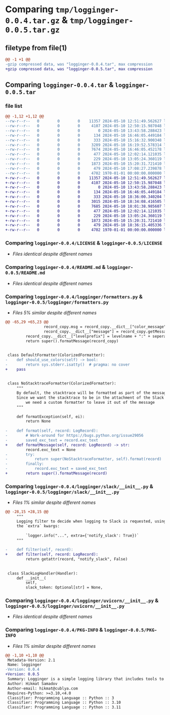 # Comparing `tmp/logginger-0.0.4.tar.gz` & `tmp/logginger-0.0.5.tar.gz`

## filetype from file(1)

```diff
@@ -1 +1 @@
-gzip compressed data, was "logginger-0.0.4.tar", max compression
+gzip compressed data, was "logginger-0.0.5.tar", max compression
```

## Comparing `logginger-0.0.4.tar` & `logginger-0.0.5.tar`

### file list

```diff
@@ -1,12 +1,12 @@
--rw-r--r--   0        0        0    11357 2024-05-10 12:51:49.562627 logginger-0.0.4/LICENSE
--rw-r--r--   0        0        0     4107 2024-05-10 12:50:15.987048 logginger-0.0.4/README.md
--rw-r--r--   0        0        0        0 2024-05-10 13:43:58.288423 logginger-0.0.4/logginger/__init__.py
--rw-r--r--   0        0        0      134 2024-05-10 16:46:05.449184 logginger-0.0.4/logginger/config.py
--rw-r--r--   0        0        0      333 2024-05-10 15:16:32.900348 logginger-0.0.4/logginger/fmts.py
--rw-r--r--   0        0        0     3289 2024-05-10 16:19:52.578314 logginger-0.0.4/logginger/formatters.py
--rw-r--r--   0        0        0     7674 2024-05-10 16:46:05.452178 logginger-0.0.4/logginger/slack/__init__.py
--rw-r--r--   0        0        0      477 2024-05-10 12:02:14.121035 logginger-0.0.4/logginger/slack/colors.py
--rw-r--r--   0        0        0      229 2024-05-10 13:05:24.360119 logginger-0.0.4/logginger/utils.py
--rw-r--r--   0        0        0     1873 2024-05-10 15:20:31.721410 logginger-0.0.4/logginger/uvicorn/__init__.py
--rw-r--r--   0        0        0      479 2024-05-10 17:08:27.239878 logginger-0.0.4/pyproject.toml
--rw-r--r--   0        0        0     4702 1970-01-01 00:00:00.000000 logginger-0.0.4/PKG-INFO
+-rw-r--r--   0        0        0    11357 2024-05-10 12:51:49.562627 logginger-0.0.5/LICENSE
+-rw-r--r--   0        0        0     4107 2024-05-10 12:50:15.987048 logginger-0.0.5/README.md
+-rw-r--r--   0        0        0        0 2024-05-10 13:43:58.288423 logginger-0.0.5/logginger/__init__.py
+-rw-r--r--   0        0        0      134 2024-05-10 16:46:05.449184 logginger-0.0.5/logginger/config.py
+-rw-r--r--   0        0        0      333 2024-05-10 18:36:00.340204 logginger-0.0.5/logginger/fmts.py
+-rw-r--r--   0        0        0     3015 2024-05-10 18:34:08.416505 logginger-0.0.5/logginger/formatters.py
+-rw-r--r--   0        0        0     7685 2024-05-10 18:01:38.985607 logginger-0.0.5/logginger/slack/__init__.py
+-rw-r--r--   0        0        0      477 2024-05-10 12:02:14.121035 logginger-0.0.5/logginger/slack/colors.py
+-rw-r--r--   0        0        0      229 2024-05-10 13:05:24.360119 logginger-0.0.5/logginger/utils.py
+-rw-r--r--   0        0        0     1873 2024-05-10 15:20:31.721410 logginger-0.0.5/logginger/uvicorn/__init__.py
+-rw-r--r--   0        0        0      479 2024-05-10 18:36:15.405336 logginger-0.0.5/pyproject.toml
+-rw-r--r--   0        0        0     4702 1970-01-01 00:00:00.000000 logginger-0.0.5/PKG-INFO
```

### Comparing `logginger-0.0.4/LICENSE` & `logginger-0.0.5/LICENSE`

 * *Files identical despite different names*

### Comparing `logginger-0.0.4/README.md` & `logginger-0.0.5/README.md`

 * *Files identical despite different names*

### Comparing `logginger-0.0.4/logginger/formatters.py` & `logginger-0.0.5/logginger/formatters.py`

 * *Files 5% similar despite different names*

```diff
@@ -65,29 +65,23 @@
                 record_copy.msg = record_copy.__dict__["color_message"]
                 record_copy.__dict__["message"] = record_copy.getMessage()
         record_copy.__dict__["levelprefix"] = levelname + ":" + seperator
         return super().formatMessage(record_copy)
 
 
 class DefaultFormatter(ColorizedFormatter):
-    def should_use_colors(self) -> bool:
-        return sys.stderr.isatty()  # pragma: no cover
+    pass
 
 
 class NoStacktraceFormatter(ColorizedFormatter):
     """
     By default, the stacktrace will be formatted as part of the message.
     Since we want the stacktrace to be in the attachment of the Slack message,
         we need a custom formatter to leave it out of the message
     """
 
     def formatException(self, ei):
         return None
 
-    def format(self, record: LogRecord):
-        # Work-around for https://bugs.python.org/issue29056
-        saved_exc_text = record.exc_text
+    def formatMessage(self, record: LogRecord) -> str:
         record.exc_text = None
-        try:
-            return super(NoStacktraceFormatter, self).format(record)
-        finally:
-            record.exc_text = saved_exc_text
+        return super().formatMessage(record)
```

### Comparing `logginger-0.0.4/logginger/slack/__init__.py` & `logginger-0.0.5/logginger/slack/__init__.py`

 * *Files 1% similar despite different names*

```diff
@@ -28,15 +28,15 @@
     """
     Logging filter to decide when logging to Slack is requested, using
     the `extra` kwargs:
 
         `logger.info("...", extra={'notify_slack': True})`
     """
 
-    def filter(self, record):
+    def filter(self, record: LogRecord):
         return getattr(record, "notify_slack", False)
 
 
 class SlackLogHandler(Handler):
     def __init__(
         self,
         slack_token: Optional[str] = None,
```

### Comparing `logginger-0.0.4/logginger/uvicorn/__init__.py` & `logginger-0.0.5/logginger/uvicorn/__init__.py`

 * *Files identical despite different names*

### Comparing `logginger-0.0.4/PKG-INFO` & `logginger-0.0.5/PKG-INFO`

 * *Files 1% similar despite different names*

```diff
@@ -1,10 +1,10 @@
 Metadata-Version: 2.1
 Name: logginger
-Version: 0.0.4
+Version: 0.0.5
 Summary: Logginger is a simple logging library that includes tools to extend the logging module.
 Author: Hikmat Samadov
 Author-email: hikmat@cublya.com
 Requires-Python: >=3.10,<4.0
 Classifier: Programming Language :: Python :: 3
 Classifier: Programming Language :: Python :: 3.10
 Classifier: Programming Language :: Python :: 3.11
```

